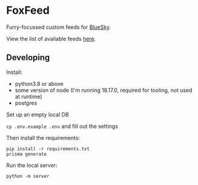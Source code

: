 # FoxFeed

Furry-focussed custom feeds for [BlueSky](https://bsky.app/).

View the list of available feeds [here](https://bsky.probablyaweb.site/).

## Developing

Install:
- python3.8 or above
- some version of node (I'm running 18.17.0, required for tooling, not used at runtime)
- postgres

Set up an empty local DB

`cp .env.example .env` and fill out the settings

Then install the requirements:

```
pip install -r requirements.txt
prisma generate
```

Run the local server:

```
python -m server
```
